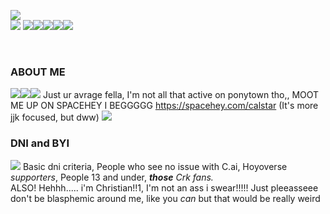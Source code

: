 <img src="https://i.postimg.cc/SxmMkjnr/17f0baef-1130-4b5e-9c70-9f3727483ee8.jpg"><br/>    <img src="https://64.media.tumblr.com/c2ffe245bfdb77c69d59a135a1d018a5/079a29f6eaa1086a-5c/s100x200/36344baab8e85614c597ec9820fb776e3a652d50.gifv">       <img src="https://64.media.tumblr.com/2684f501bf41cd5fe88d93a601856638/079a29f6eaa1086a-20/s100x200/a1d05e3af60a10afdd5282d5c4a2b6b5be7387e5.pnj"><img src="https://64.media.tumblr.com/b614888b4bb8ec40b8dd8bdf4c401bf9/b0cc62591d5c9b8b-fa/s250x400/c842b4352690d5efd7ba750d91e562d1e9d711a1.pnj"><img src="https://64.media.tumblr.com/d6c6fc8eb703ccdc6d1c311056a8f670/b0cc62591d5c9b8b-e7/s250x400/66adb6513d93981f1711c5e08fe9de08e25a2077.pnj"><img src="https://64.media.tumblr.com/0c4ce0d1b0a762d67569fb47de6ee56c/b0cc62591d5c9b8b-0c/s250x400/2a9370931f54f8dc92a592067b9876be19246c87.pnj"><img src="https://64.media.tumblr.com/28cf22c6c0107de06a72c65577ab3c98/b0cc62591d5c9b8b-00/s250x400/d91ccb65c417df7fd64c7226a6b883a08b65f313.pnj">

<br/><h3>ABOUT ME</h3><img src="https://64.media.tumblr.com/78165da7f3a7a68b95f7602e9aa316e7/09759af727956db6-c6/s250x400/348c52013f66c7e43cdce5704d97c6b94e189aec.gifv"><img src="https://64.media.tumblr.com/cb2408652c1f5ba923da1e32fe5f3a6e/09759af727956db6-05/s250x400/92e8506a06565667c1049126b303fad74ebbd568.gifv"><img src="https://64.media.tumblr.com/f7d6903874a44b2ea3d41bf58b12f286/668d3fe8304f9427-07/s100x200/d9fb3cd4fcc710bba612cb3413e178160dfe8c2b.gifv"> Just ur avrage fella, I'm not all that active on ponytown tho,, MOOT ME UP ON SPACEHEY I BEGGGGG https://spacehey.com/calstar (It's more jjk focused, but dww) <img src="https://64.media.tumblr.com/27d56f420d34be14d29f852275692539/668d3fe8304f9427-8e/s100x200/86377b94ce843535b7d4272340a524b3b5cd343f.gifv">
<br/> <h3> DNI and BYI </h3> <img src="https://64.media.tumblr.com/a8cf7f82441cca85dcdce1a0b3cdea90/668d3fe8304f9427-8d/s100x200/f7661e877ca7269f2c51fa06e64250f59d2c94e2.gifv"> Basic dni criteria, People who see no issue with C.ai, Hoyoverse *supporters*, People 13 and under, ****those*** Crk fans.* 
<br/>
ALSO! Hehhh..... i'm Christian!!1, I'm not an ass i swear!!!!! Just pleeasseee don't be blasphemic around me, like you *can* but that would be really weird

<iframe width="0" height="0" src="https://www.youtube.com/embed/lcuq9ejSGOY//?&;amp;;autoplay=1&;loop=1&;controls=1" title="YouTube video player" frameborder="0" allow="accelerometer; autoplay; clipboard-write; encrypted-media; gyroscope; picture-in-picture" allowfullscreen="" loading="lazy">

</iframe>
<!--

**CoworkersNo1Glazer/CoworkersNo1Glazer** is a ✨ _special_ ✨ repository because its `README.md` (this file) appears on your GitHub profile.

Here are some ideas to get you started:

- 🔭 I’m currently working on ...
- 🌱 I’m currently learning ...
- 👯 I’m looking to collaborate on ...
- 🤔 I’m looking for help with ...
- 💬 Ask me about ...
- 📫 How to reach me: ...
- 😄 Pronouns: ...
- ⚡ Fun fact: ...
-->
